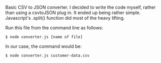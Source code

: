 Basic CSV to JSON converter. I decided to write the code myself, rather than using a csvtoJSON plug in.
It ended up being rather simple. Javascript's .split() function did most of the heavy lifting.


Run this file from the command line as follows:

```
$ node converter.js [name of file]
```


In our case, the command would be:

```
$ node converter.js customer-data.csv
```